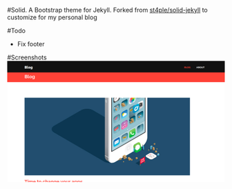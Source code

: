 #Solid. A Bootstrap theme for Jekyll.
Forked from [st4ple/solid-jekyll](https://github.com/st4ple/solid-jekyll) to customize for my personal blog

#Todo
* Fix footer

#Screenshots
![Screenshot](https://raw.githubusercontent.com/drog/solid-jekyll/master/assets/img/browser.png)


